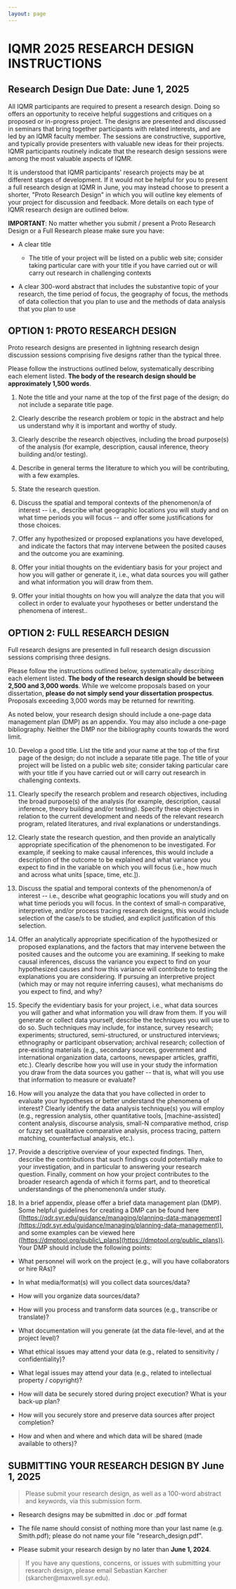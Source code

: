 ```yaml
---
layout: page
---
```


IQMR 2025 RESEARCH DESIGN INSTRUCTIONS 
======================================

Research Design Due Date: June 1, 2025 
--------------------------------------

All IQMR participants are required to present a research design. Doing so offers an opportunity to receive helpful suggestions and critiques on a proposed or in-progress project. The designs are presented and discussed in seminars that bring together participants with related interests, and are led by an IQMR faculty member. The sessions are constructive, supportive, and typically provide presenters with valuable new ideas for their projects. IQMR participants routinely indicate that the research design sessions were among the most valuable aspects of IQMR.

It is understood that IQMR participants' research projects may be at different stages of development. If it would not be helpful for you to present a full research design at IQMR in June, you may instead choose to present a shorter, "Proto Research Design" in which you will outline key elements of your project for discussion and feedback. More details on each type of IQMR research design are outlined below.

**IMPORTANT**: No matter whether you submit / present a Proto Research Design or a Full Research please make sure you have:

-   A clear title

    -   The title of your project will be listed on a public web site; consider taking particular care with your title if you have carried out or will carry out research in challenging contexts

-   A clear 300-word abstract that includes the substantive topic of your research, the time period of focus, the geography of focus, the methods of data collection that you plan to use and the methods of data analysis that you plan to use

OPTION 1: PROTO RESEARCH DESIGN
-------------------------------

Proto research designs are presented in lightning research design discussion sessions comprising five designs rather than the typical three.

Please follow the instructions outlined below, systematically describing each element listed. **The body of the research design should be approximately 1,500 words**.

1.  Note the title and your name at the top of the first page of the design; do not include a separate title page.

2.  Clearly describe the research problem or topic in the abstract and help us understand why it is important and worthy of study.

3.  Clearly describe the research objectives, including the broad purpose(s) of the analysis (for example, description, causal inference, theory building and/or testing).

4.  Describe in general terms the literature to which you will be contributing, with a few examples.

5.  State the research question.

6.  Discuss the spatial and temporal contexts of the phenomenon/a of interest \-- i.e., describe what geographic locations you will study and on what time periods you will focus -- and offer some justifications for those choices.

7.  Offer any hypothesized or proposed explanations you have developed, and indicate the factors that may intervene between the posited causes and the outcome you are examining.

8.  Offer your initial thoughts on the evidentiary basis for your project and how you will gather or generate it, i.e., what data sources you will gather and what information you will draw from them.

9.  Offer your initial thoughts on how you will analyze the data that you will collect in order to evaluate your hypotheses or better understand the phenomena of interest..

OPTION 2: FULL RESEARCH DESIGN
------------------------------

Full research designs are presented in full research design discussion sessions comprising three designs.

Please follow the instructions outlined below, systematically describing each element listed. **The body of the research design should be between 2,500 and 3,000 words**. While we welcome proposals based on your dissertation, **please do not simply send your dissertation prospectus**. Proposals exceeding 3,000 words may be returned for rewriting.

As noted below, your research design should include a one-page data management plan (DMP) as an appendix. You may also include a one-page bibliography. Neither the DMP nor the bibliography counts towards the word limit.

10. Develop a good title. List the title and your name at the top of the first page of the design; do not include a separate title page. The title of your project will be listed on a public web site; consider taking particular care with your title if you have carried out or will carry out research in challenging contexts.

11. Clearly specify the research problem and research objectives, including the broad purpose(s) of the analysis (for example, description, causal inference, theory building and/or testing). Specify these objectives in relation to the current development and needs of the relevant research program, related literatures, and rival explanations or understandings.

12. Clearly state the research question, and then provide an analytically appropriate specification of the phenomenon to be investigated. For example, if seeking to make causal inferences, this would include a description of the outcome to be explained and what variance you expect to find in the variable on which you will focus (i.e., how much and across what units \[space, time, etc.\]).

13. Discuss the spatial and temporal contexts of the phenomenon/a of interest \-- i.e., describe what geographic locations you will study and on what time periods you will focus. In the context of small-n comparative, interpretive, and/or process tracing research designs, this would include selection of the case/s to be studied, and explicit justification of this selection.

14. Offer an analytically appropriate specification of the hypothesized or proposed explanations, and the factors that may intervene between the posited causes and the outcome you are examining. If seeking to make causal inferences, discuss the variance you expect to find on your hypothesized causes and how this variance will contribute to testing the explanations you are considering. If pursuing an interpretive project (which may or may not require inferring causes), what mechanisms do you expect to find, and why?

15. Specify the evidentiary basis for your project, i.e., what data sources you will gather and what information you will draw from them. If you will generate or collect data yourself, describe the techniques you will use to do so. Such techniques may include, for instance, survey research; experiments; structured, semi-structured, or unstructured interviews; ethnography or participant observation; archival research; collection of pre-existing materials (e.g., secondary sources, government and international organization data, cartoons, newspaper articles, graffiti, etc.). Clearly describe how you will use in your study the information you draw from the data sources you gather -- that is, what will you use that information to measure or evaluate?

16. How will you analyze the data that you have collected in order to evaluate your hypotheses or better understand the phenomena of interest? Clearly identify the data analysis technique(s) you will employ (e.g., regression analysis, other quantitative tools, \[machine-assisted\] content analysis, discourse analysis, small-N comparative method, crisp or fuzzy set qualitative comparative analysis, process tracing, pattern matching, counterfactual analysis, etc.).

17. Provide a descriptive overview of your expected findings. Then, describe the contributions that such findings could potentially make to your investigation, and in particular to answering your research question. Finally, comment on how your project contributes to the broader research agenda of which it forms part, and to theoretical understandings of the phenomenon/a under study.

18. In a brief appendix, please offer a brief data management plan (DMP). Some helpful guidelines for creating a DMP can be found here ([https://qdr.syr.edu/guidance/managing/planning-data-management](https://qdr.syr.edu/guidance/managing/planning-data-management)), and some examples can be viewed here ([https://dmptool.org/public\_plans](https://dmptool.org/public_plans)). Your DMP should include the following points:

-   What personnel will work on the project (e.g., will you have collaborators or hire RAs)?

-   In what media/format(s) will you collect data sources/data?

-   How will you organize data sources/data?

-   How will you process and transform data sources (e.g., transcribe or translate)?

-   What documentation will you generate (at the data file-level, and at the project level)?

-   What ethical issues may attend your data (e.g., related to sensitivity / confidentiality)?

-   What legal issues may attend your data (e.g., related to intellectual property / copyright)?

-   How will data be securely stored during project execution? What is your back-up plan?

-   How will you securely store and preserve data sources after project completion?

-   How and when and where and which data will be shared (made available to others)?

SUBMITTING YOUR RESEARCH DESIGN BY June 1, 2025
-----------------------------------------------

> Please submit your research design, as well as a 100-word abstract and keywords, via this submission form.

-   Research designs may be submitted in .doc or .pdf format

-   The file name should consist of nothing more than your last name (e.g. Smith.pdf); please do not name your file \"research\_design.pdf\".

-   Please submit your research design by no later than **June 1, 2024**.

> If you have any questions, concerns, or issues with submitting your research design, please email Sebastian Karcher (skarcher\@maxwell.syr.edu).
